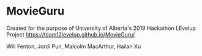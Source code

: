 # MovieGuru
Created for the purpose of University of Alberta's 2019 Hackathon LEvelup Project
https://team12levelup.github.io/MovieGuru/

Will Fenton, Jordi Pun, Malcolm MacArthur, Hailan Xu
